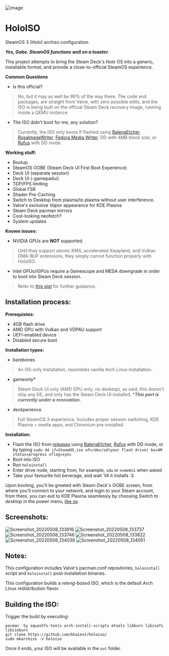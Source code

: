 ![image](https://user-images.githubusercontent.com/97450182/167457908-07be1a60-7e86-4bef-b7f0-6bd19efd8b24.png)
# HoloISO
SteamOS 3 (Holo) archiso configuration.

***Yes, Gabe. SteamOS functions well on a toaster.***

This project attempts to bring the Steam Deck's Holo OS into a generic, installable format, and provide a close-to-official SteamOS experience.


**Common Questions**

- Is this official?
> No, but it may as well be 99% of the way there. The code and packages, are straight from Valve, with zero possible edits, and the ISO is being built on the official Steam Deck recovery image, running inside a QEMU instance.
- The ISO didn't boot for me, any solution?
> Currently, the ISO only boots if flashed using [BalenaEtcher](https://www.balena.io/etcher/), [RosaImageWriter](http://wiki.rosalab.ru/en/index.php/ROSA_ImageWriter), [Fedora Media Writer](https://getfedora.org/en/workstation/download/), DD with 4MB block size, or [Rufus](https://rufus.ie) with DD mode.


**Working stuff:**
- Bootup
- SteamOS OOBE (Steam Deck UI First Boot Experience)
- Deck UI (separate session)
- Deck UI (-gamepadui)
- TDP/FPS limiting
- Global FSR
- Shader Pre-Caching
- Switch to Desktop from plasma/to plasma without user interference.
- Valve's exclusive *Vapor* appearance for KDE Plasma
- Steam Deck pacman mirrors
- Cool-looking neofetch?
- System updates

**Known issues:**
- NVIDIA GPUs are ***NOT*** supported.

> Until they support atomic KMS, accelerated Xwayland, and Vulkan DMA-BUF extensions, they simply cannot function properly with HoloISO.

- Intel GPUs/iGPUs require a Gamescope and MESA downgrade in order to boot into Steam Deck session. 

> Refer to [this gist](https://gist.github.com/drraccoony/8a8d0a9e3dfde9fafd3e374e418d2935) for further guidance.

Installation process:
-
**Prerequistes:**
- 4GB flash drive
- AMD GPU with Vulkan and VDPAU support
- UEFI-enabled device
- Disabled secure boot

**Installation types:**
- barebones 
> An OS-only installation, resembles vanilla Arch Linux installation.
- gameonly*
> Steam Deck UI only (AMD GPU only; no desktop), as said, this doesn't ship any DE, and only has the Steam Deck UI installed. 
> ****This part is currently under a renovation.***
- deckperience
> Full SteamOS 3 experience, Includes proper session switching, KDE Plasma + media apps, and Chromium pre-installed.

**Installation:**
- Flash the ISO from [releases](https://github.com/bhaiest/holoiso/releases/latest) using [BalenaEtcher](https://www.balena.io/etcher/), [Rufus](https://rufus.ie) with DD mode, or by typing `sudo dd if=SteamOS.iso of=/dev/sd(your flash drive) bs=4M status=progress oflag=sync`
- Boot into ISO
- Run `holoinstall`
- Enter drive node, starting from, for example, `sda` or `nvme0n1` when asked
- Take your favourite hot beverage, and wait 'till it installs :3

Upon booting, you'll be greeted with Steam Deck's OOBE screen, from where you'll connect to your network, and login to your Steam account, from there, you can exit to KDE Plasma seamlessly by choosing *Switch to desktop* in the power menu, [like so](https://www.youtube.com/watch?v=smfwna2iHho).

Screenshots:
-
![Screenshot_20220508_133916](https://user-images.githubusercontent.com/97450182/167292656-1679e007-4701-4a3c-89ee-2104b5eb12cd.png)
![Screenshot_20220508_133737](https://user-images.githubusercontent.com/97450182/167292672-8bc9032d-4a21-4528-ab7e-b9dbc25a0664.png)
![Screenshot_20220508_133746](https://user-images.githubusercontent.com/97450182/167292722-a68806c1-5768-4790-a8e7-108d7c72bb08.png)
![Screenshot_20220508_133822](https://user-images.githubusercontent.com/97450182/167292731-86fed590-0260-4c5e-ac13-05d284b5fd24.png)
![Screenshot_20220508_134038](https://user-images.githubusercontent.com/97450182/167292734-90036b5f-2571-438e-8951-8d731cd4ae93.png)
![Screenshot_20220508_134051](https://user-images.githubusercontent.com/97450182/167292738-a70d266f-814d-4352-8d38-b920ae3f3381.png)


Notes:
-

This configuration includes Valve's pacman.conf repositories, `holoinstall` script and `holoinstall` post-installation binaries.

This configuration builds a *releng-based ISO*, which is the default Arch Linux redistribution flavor.

Building the ISO:
-
Trigger the build by executing:
```
pacman -Sy squashfs-tools arch-install-scripts mtools libburn libisofs libisoburn
git clone https://github.com/bhaiest/holoiso/
sudo mkarchiso -v holoiso
```
Once it ends, your ISO will be available in the `out` folder.

